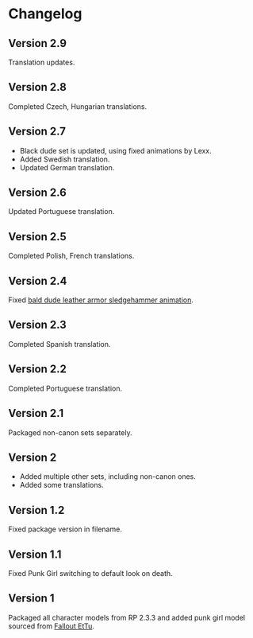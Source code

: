 # Changelog

## Version 2.9

Translation updates.

## Version 2.8

Completed Czech, Hungarian translations.

## Version 2.7

- Black dude set is updated, using fixed animations by Lexx.
- Added Swedish translation.
- Updated German translation.

## Version 2.6

Updated Portuguese translation.

## Version 2.5

Completed Polish, French translations.

## Version 2.4

Fixed [bald dude leather armor sledgehammer animation](https://github.com/BGforgeNet/Fallout2_Hero_Appearance/issues/2).

## Version 2.3

Completed Spanish translation.

## Version 2.2

Completed Portuguese translation.

## Version 2.1

Packaged non-canon sets separately.

## Version 2

- Added multiple other sets, including non-canon ones.
- Added some translations.

## Version 1.2

Fixed package version in filename.

## Version 1.1

Fixed Punk Girl switching to default look on death.

## Version 1

Packaged all character models from RP 2.3.3 and added punk girl model sourced from [Fallout EtTu](https://github.com/BGforgeNet/Fallout2_Restoration_Project/issues/14).
